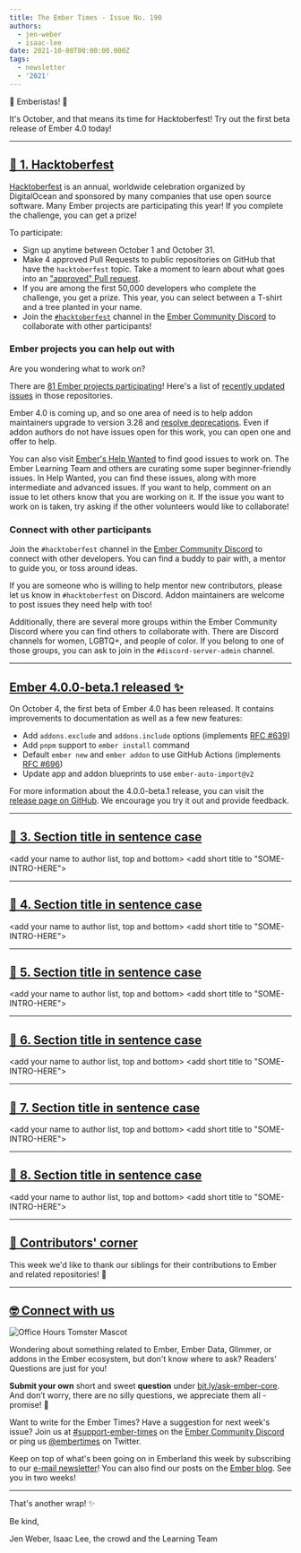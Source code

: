 ```yaml
---
title: The Ember Times - Issue No. 190
authors:
  - jen-weber
  - isaac-lee
date: 2021-10-08T00:00:00.000Z
tags:
  - newsletter
  - '2021'
---
```


👋 Emberistas! 🐹

It's October, and that means its time for Hacktoberfest!
Try out the first beta release of Ember 4.0 today!

---

## [🎃 1. Hacktoberfest](https://hacktoberfest.digitalocean.com/)

[Hacktoberfest](https://hacktoberfest.digitalocean.com/) is an annual, worldwide celebration organized by DigitalOcean and sponsored by many companies that use open source software.
Many Ember projects are participating this year! If you complete the challenge,
you can get a prize!

To participate:

- Sign up anytime between October 1 and October 31.
- Make 4 approved Pull Requests to public repositories on GitHub that have the `hacktoberfest` topic.
Take a moment to learn about what goes into an ["approved" Pull request](https://hacktoberfest.digitalocean.com/resources/participation).
- If you are among the first 50,000 developers who complete the challenge, you get a prize. This year, you can select between a T-shirt and a tree planted in your name.
- Join the [`#hacktoberfest`](https://discord.com/channels/480462759797063690/496453502298750988) channel in the [Ember Community Discord](https://discord.gg/emberjs)
to collaborate with other participants!

### Ember projects you can help out with

Are you wondering what to work on?

There are [81 Ember projects participating](https://github.com/search?q=topic%3Aember+topic%3Ahacktoberfest)!
Here's a list of [recently updated issues](https://github.com/search?o=desc&q=topic%3Aember+topic%3Ahacktoberfest&s=updated&type=Repositories) in those repositories.

Ember 4.0 is coming up, and so one area of need is to help addon maintainers
upgrade to version 3.28 and [resolve deprecations](https://deprecations.emberjs.com/). Even if addon authors
do not have issues open for this work, you can open one and offer to help.

You can also visit [Ember's Help Wanted](https://help-wanted.emberjs.com/) to find good issues to work on. The Ember Learning Team and others are curating some super beginner-friendly issues. In Help Wanted, you can find these issues, along with more intermediate and advanced issues. If you want to help, comment on an issue to let others know that you are working on it. If the issue you want to work on is taken, try asking if the other volunteers would like to collaborate!

### Connect with other participants

Join the `#hacktoberfest` channel in the [Ember Community Discord](https://discord.gg/emberjs) to connect with other developers. You can find a buddy to pair with, a mentor to guide you, or toss around ideas.

If you are someone who is willing to help mentor new contributors, please let us know in `#hacktoberfest` on Discord. Addon maintainers are welcome to post issues they need help with too!

<!--alex ignore gal-guy -->
Additionally, there are several more groups within the Ember Community Discord where you can find others to collaborate with. There are Discord channels for women, LGBTQ+, and people of color. If you belong to one of those groups, you can ask to join in the `#discord-server-admin` channel.

---

## [Ember 4.0.0-beta.1 released ✨](https://github.com/ember-cli/ember-cli/releases/tag/v4.0.0-beta.1)

On October 4, the first beta of Ember 4.0 has been released. It contains improvements to documentation as well as a few new features:

- Add `addons.exclude` and `addons.include` options (implements [RFC #639](https://github.com/emberjs/rfcs/pull/639))
- Add `pnpm` support to `ember install` command
- Default `ember new` and `ember addon` to use GitHub Actions (implements [RFC #696](https://github.com/emberjs/rfcs/pull/696))
- Update app and addon blueprints to use `ember-auto-import@v2`

For more information about the 4.0.0-beta.1 release, you can visit the [release page on GitHub](https://github.com/ember-cli/ember-cli/releases/tag/v4.0.0-beta.1). We encourage you try it out and provide feedback.

---

## [🐹 3. Section title in sentence case](section-url)

<change section title emoji>
<consider adding some bold to your paragraph>
<add the contributor in the post in format "FirstName LastName (@githubUserName)" linked to their GitHub account>
<please include link to external article/repo/etc in paragraph / body text, not just header title above>

<add your name to author list, top and bottom>
<add short title to "SOME-INTRO-HERE">

---

## [🐹 4. Section title in sentence case](section-url)

<change section title emoji>
<consider adding some bold to your paragraph>
<add the contributor in the post in format "FirstName LastName (@githubUserName)" linked to their GitHub account>
<please include link to external article/repo/etc in paragraph / body text, not just header title above>

<add your name to author list, top and bottom>
<add short title to "SOME-INTRO-HERE">

---

## [🐹 5. Section title in sentence case](section-url)

<change section title emoji>
<consider adding some bold to your paragraph>
<add the contributor in the post in format "FirstName LastName (@githubUserName)" linked to their GitHub account>
<please include link to external article/repo/etc in paragraph / body text, not just header title above>

<add your name to author list, top and bottom>
<add short title to "SOME-INTRO-HERE">

---

## [🐹 6. Section title in sentence case](section-url)

<change section title emoji>
<consider adding some bold to your paragraph>
<add the contributor in the post in format "FirstName LastName (@githubUserName)" linked to their GitHub account>
<please include link to external article/repo/etc in paragraph / body text, not just header title above>

<add your name to author list, top and bottom>
<add short title to "SOME-INTRO-HERE">

---

## [🐹 7. Section title in sentence case](section-url)

<change section title emoji>
<consider adding some bold to your paragraph>
<add the contributor in the post in format "FirstName LastName (@githubUserName)" linked to their GitHub account>
<please include link to external article/repo/etc in paragraph / body text, not just header title above>

<add your name to author list, top and bottom>
<add short title to "SOME-INTRO-HERE">

---

## [🐹 8. Section title in sentence case](section-url)

<change section title emoji>
<consider adding some bold to your paragraph>
<add the contributor in the post in format "FirstName LastName (@githubUserName)" linked to their GitHub account>
<please include link to external article/repo/etc in paragraph / body text, not just header title above>

<add your name to author list, top and bottom>
<add short title to "SOME-INTRO-HERE">

---

## [👏 Contributors' corner](https://guides.emberjs.com/release/contributing/repositories/)

<p>This week we'd like to thank our siblings for their contributions to Ember and related repositories! 💖</p>

---

## [🤓 Connect with us](https://docs.google.com/forms/d/e/1FAIpQLScqu7Lw_9cIkRtAiXKitgkAo4xX_pV1pdCfMJgIr6Py1V-9Og/viewform)

<div class="blog-row">
  <img class="float-right small transparent padded" alt="Office Hours Tomster Mascot" title="Readers' Questions" src="/images/tomsters/officehours.png" />

  <p>Wondering about something related to Ember, Ember Data, Glimmer, or addons in the Ember ecosystem, but don't know where to ask? Readers’ Questions are just for you!</p>

  <p><strong>Submit your own</strong> short and sweet <strong>question</strong> under <a href="https://bit.ly/ask-ember-core" target="rq">bit.ly/ask-ember-core</a>. And don’t worry, there are no silly questions, we appreciate them all - promise! 🤞</p>

  <p>Want to write for the Ember Times? Have a suggestion for next week's issue? Join us at <a href="https://discordapp.com/channels/480462759797063690/485450546887786506">#support-ember-times</a> on the <a href="https://discord.gg/emberjs">Ember Community Discord</a> or ping us <a href="https://twitter.com/embertimes">@embertimes</a> on Twitter.</p>

  <p>Keep on top of what's been going on in Emberland this week by subscribing to our <a href="https://embertimes.substack.com/">e-mail newsletter</a>! You can also find our posts on the <a href="https://blog.emberjs.com/tag/newsletter">Ember blog</a>. See you in two weeks!</p>
</div>

---

That's another wrap! ✨

Be kind,

Jen Weber, Isaac Lee, the crowd and the Learning Team
